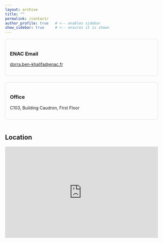 ```yaml
---
layout: archive
title: ""
permalink: /contact/
author_profile: true   # <-- enables sidebar
show_sidebar: true     # <-- ensures it is shown
---
```



<div style="display:flex; flex-wrap:wrap; gap:20px;">

  <!-- ENAC Email -->
  <div style="flex:1; min-width:250px; padding:15px; border:1px solid #ddd; border-radius:8px;">
    <h3>ENAC Email</h3>
    <p><a href="mailto:dorra.ben-khalifa@enac.fr">dorra.ben-khalifa@enac.fr</a></p>
  </div>

  <!-- Office -->
  <div style="flex:1; min-width:250px; padding:15px; border:1px solid #ddd; border-radius:8px;">
    <h3>Office</h3>
    <p>C103, Building Caudron, First Floor</p>
  </div>

</div>

<br/>

## Location

<div style="max-width:600px;">
<iframe 
  src="https://www.google.com/maps/embed?pb=!1m18!1m12!1m3!1d11564.821426114535!2d1.4918245479028271!3d43.56060387540745!2m3!1f0!2f0!3f0!3m2!1i1024!2i768!4f13.1!3m3!1m2!1s0x12aebdcc97f63627%3A0x4973c9f85bbbf5fd!2s%C3%89cole%20Nationale%20de%20l%27Aviation%20Civile!5e0!3m2!1sfr!2sfr!4v1712311232923!5m2!1sfr!2sfr" 
  width="100%" 
  height="300" 
  style="border:0;" 
  allowfullscreen="" 
  loading="lazy" 
  referrerpolicy="no-referrer-when-downgrade">
</iframe>
</div>
